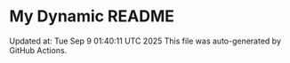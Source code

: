 # My Dynamic README
Updated at: Tue Sep  9 01:40:11 UTC 2025
This file was auto-generated by GitHub Actions.
